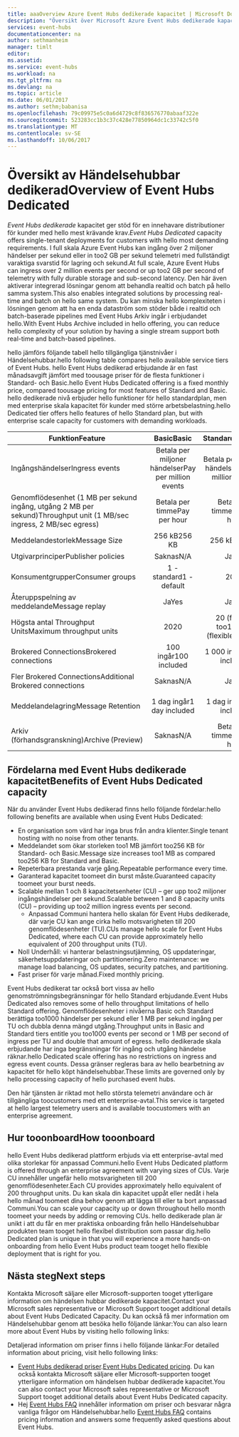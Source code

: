 ```yaml
---
title: aaaOverview Azure Event Hubs dedikerade kapacitet | Microsoft Docs
description: "Översikt över Microsoft Azure Event Hubs dedikerade kapacitet."
services: event-hubs
documentationcenter: na
author: sethmanheim
manager: timlt
editor: 
ms.assetid: 
ms.service: event-hubs
ms.workload: na
ms.tgt_pltfrm: na
ms.devlang: na
ms.topic: article
ms.date: 06/01/2017
ms.author: sethm;babanisa
ms.openlocfilehash: 79c09975e5c0a6d4729c8f836576770abaaf322e
ms.sourcegitcommit: 523283cc1b3c37c428e77850964dc1c33742c5f0
ms.translationtype: MT
ms.contentlocale: sv-SE
ms.lasthandoff: 10/06/2017
---
```

# <a name="overview-of-event-hubs-dedicated"></a><span data-ttu-id="02e6e-103">Översikt av Händelsehubbar dedikerad</span><span class="sxs-lookup"><span data-stu-id="02e6e-103">Overview of Event Hubs Dedicated</span></span>

<span data-ttu-id="02e6e-104">*Event Hubs dedikerade* kapacitet ger stöd för en innehavare distributioner för kunder med hello mest krävande krav.</span><span class="sxs-lookup"><span data-stu-id="02e6e-104">*Event Hubs Dedicated* capacity offers single-tenant deployments for customers with hello most demanding requirements.</span></span> <span data-ttu-id="02e6e-105">I full skala Azure Event Hubs kan ingång över 2 miljoner händelser per sekund eller in too2 GB per sekund telemetri med fullständigt varaktiga svarstid för lagring och sekund.</span><span class="sxs-lookup"><span data-stu-id="02e6e-105">At full scale, Azure Event Hubs can ingress over 2 million events per second or up too2 GB per second of telemetry with fully durable storage and sub-second latency.</span></span> <span data-ttu-id="02e6e-106">Den här även aktiverar integrerad lösningar genom att behandla realtid och batch på hello samma system.</span><span class="sxs-lookup"><span data-stu-id="02e6e-106">This also enables integrated solutions by processing real-time and batch on hello same system.</span></span> <span data-ttu-id="02e6e-107">Du kan minska hello komplexiteten i lösningen genom att ha en enda dataström som stöder både i realtid och batch-baserade pipelines med Event Hubs Arkiv ingår i erbjudandet hello.</span><span class="sxs-lookup"><span data-stu-id="02e6e-107">With Event Hubs Archive included in hello offering, you can reduce hello complexity of your solution by having a single stream support both real-time and batch-based pipelines.</span></span>

<span data-ttu-id="02e6e-108">hello jämförs följande tabell hello tillgängliga tjänstnivåer i Händelsehubbar.</span><span class="sxs-lookup"><span data-stu-id="02e6e-108">hello following table compares hello available service tiers of Event Hubs.</span></span> <span data-ttu-id="02e6e-109">hello Event Hubs dedikerad erbjudande är en fast månadsavgift jämfört med toousage priser för de flesta funktioner i Standard- och Basic.</span><span class="sxs-lookup"><span data-stu-id="02e6e-109">hello Event Hubs Dedicated offering is a fixed monthly price, compared toousage pricing for most features of Standard and Basic.</span></span> <span data-ttu-id="02e6e-110">hello dedikerade nivå erbjuder hello funktioner för hello standardplan, men med enterprise skala kapacitet för kunder med större arbetsbelastning.</span><span class="sxs-lookup"><span data-stu-id="02e6e-110">hello Dedicated tier offers hello features of hello Standard plan, but with enterprise scale capacity for customers with demanding workloads.</span></span> 

| <span data-ttu-id="02e6e-111">Funktion</span><span class="sxs-lookup"><span data-stu-id="02e6e-111">Feature</span></span> | <span data-ttu-id="02e6e-112">Basic</span><span class="sxs-lookup"><span data-stu-id="02e6e-112">Basic</span></span> | <span data-ttu-id="02e6e-113">Standard</span><span class="sxs-lookup"><span data-stu-id="02e6e-113">Standard</span></span> | <span data-ttu-id="02e6e-114">Dedikerad</span><span class="sxs-lookup"><span data-stu-id="02e6e-114">Dedicated</span></span> |
| --- |:---:|:---:|:---:|
| <span data-ttu-id="02e6e-115">Ingångshändelser</span><span class="sxs-lookup"><span data-stu-id="02e6e-115">Ingress events</span></span> | <span data-ttu-id="02e6e-116">Betala per miljoner händelser</span><span class="sxs-lookup"><span data-stu-id="02e6e-116">Pay per million events</span></span> | <span data-ttu-id="02e6e-117">Betala per miljoner händelser</span><span class="sxs-lookup"><span data-stu-id="02e6e-117">Pay per million events</span></span> | <span data-ttu-id="02e6e-118">Ingår</span><span class="sxs-lookup"><span data-stu-id="02e6e-118">Included</span></span> |
| <span data-ttu-id="02e6e-119">Genomflödesenhet (1 MB per sekund ingång, utgång 2 MB per sekund)</span><span class="sxs-lookup"><span data-stu-id="02e6e-119">Throughput unit (1 MB/sec ingress, 2 MB/sec egress)</span></span> | <span data-ttu-id="02e6e-120">Betala per timme</span><span class="sxs-lookup"><span data-stu-id="02e6e-120">Pay per hour</span></span> | <span data-ttu-id="02e6e-121">Betala per timme</span><span class="sxs-lookup"><span data-stu-id="02e6e-121">Pay per hour</span></span> | <span data-ttu-id="02e6e-122">Ingår</span><span class="sxs-lookup"><span data-stu-id="02e6e-122">Included</span></span> |
| <span data-ttu-id="02e6e-123">Meddelandestorlek</span><span class="sxs-lookup"><span data-stu-id="02e6e-123">Message Size</span></span> | <span data-ttu-id="02e6e-124">256 kB</span><span class="sxs-lookup"><span data-stu-id="02e6e-124">256 KB</span></span> | <span data-ttu-id="02e6e-125">256 kB</span><span class="sxs-lookup"><span data-stu-id="02e6e-125">256 KB</span></span> | <span data-ttu-id="02e6e-126">1 MB</span><span class="sxs-lookup"><span data-stu-id="02e6e-126">1 MB</span></span> |
| <span data-ttu-id="02e6e-127">Utgivarprinciper</span><span class="sxs-lookup"><span data-stu-id="02e6e-127">Publisher policies</span></span> | <span data-ttu-id="02e6e-128">Saknas</span><span class="sxs-lookup"><span data-stu-id="02e6e-128">N/A</span></span> | <span data-ttu-id="02e6e-129">Ja</span><span class="sxs-lookup"><span data-stu-id="02e6e-129">Yes</span></span> | <span data-ttu-id="02e6e-130">Ja</span><span class="sxs-lookup"><span data-stu-id="02e6e-130">Yes</span></span> |     
| <span data-ttu-id="02e6e-131">Konsumentgrupper</span><span class="sxs-lookup"><span data-stu-id="02e6e-131">Consumer groups</span></span> | <span data-ttu-id="02e6e-132">1 - standard</span><span class="sxs-lookup"><span data-stu-id="02e6e-132">1 - default</span></span> | <span data-ttu-id="02e6e-133">20</span><span class="sxs-lookup"><span data-stu-id="02e6e-133">20</span></span> | <span data-ttu-id="02e6e-134">20</span><span class="sxs-lookup"><span data-stu-id="02e6e-134">20</span></span> |
| <span data-ttu-id="02e6e-135">Återuppspelning av meddelande</span><span class="sxs-lookup"><span data-stu-id="02e6e-135">Message replay</span></span> | <span data-ttu-id="02e6e-136">Ja</span><span class="sxs-lookup"><span data-stu-id="02e6e-136">Yes</span></span> | <span data-ttu-id="02e6e-137">Ja</span><span class="sxs-lookup"><span data-stu-id="02e6e-137">Yes</span></span> | <span data-ttu-id="02e6e-138">Ja</span><span class="sxs-lookup"><span data-stu-id="02e6e-138">Yes</span></span> |
| <span data-ttu-id="02e6e-139">Högsta antal Throughput Units</span><span class="sxs-lookup"><span data-stu-id="02e6e-139">Maximum throughput units</span></span> | <span data-ttu-id="02e6e-140">20</span><span class="sxs-lookup"><span data-stu-id="02e6e-140">20</span></span> | <span data-ttu-id="02e6e-141">20 (flexibel too100)</span><span class="sxs-lookup"><span data-stu-id="02e6e-141">20 (flexible too100)</span></span>  | <span data-ttu-id="02e6e-142">1 kapacitetsenhet ≈ 200</span><span class="sxs-lookup"><span data-stu-id="02e6e-142">1 CU≈200</span></span> |
| <span data-ttu-id="02e6e-143">Brokered Connections</span><span class="sxs-lookup"><span data-stu-id="02e6e-143">Brokered connections</span></span> | <span data-ttu-id="02e6e-144">100 ingår</span><span class="sxs-lookup"><span data-stu-id="02e6e-144">100 included</span></span> | <span data-ttu-id="02e6e-145">1 000 ingår</span><span class="sxs-lookup"><span data-stu-id="02e6e-145">1,000 included</span></span> | <span data-ttu-id="02e6e-146">100 K ingår</span><span class="sxs-lookup"><span data-stu-id="02e6e-146">100 K included</span></span> |
| <span data-ttu-id="02e6e-147">Fler Brokered Connections</span><span class="sxs-lookup"><span data-stu-id="02e6e-147">Additional Brokered connections</span></span> | <span data-ttu-id="02e6e-148">Saknas</span><span class="sxs-lookup"><span data-stu-id="02e6e-148">N/A</span></span> | <span data-ttu-id="02e6e-149">Ja</span><span class="sxs-lookup"><span data-stu-id="02e6e-149">Yes</span></span> | <span data-ttu-id="02e6e-150">Ja</span><span class="sxs-lookup"><span data-stu-id="02e6e-150">Yes</span></span> |
| <span data-ttu-id="02e6e-151">Meddelandelagring</span><span class="sxs-lookup"><span data-stu-id="02e6e-151">Message Retention</span></span> | <span data-ttu-id="02e6e-152">1 dag ingår</span><span class="sxs-lookup"><span data-stu-id="02e6e-152">1 day included</span></span> | <span data-ttu-id="02e6e-153">1 dag ingår</span><span class="sxs-lookup"><span data-stu-id="02e6e-153">1 day included</span></span> | <span data-ttu-id="02e6e-154">Upp too7 dagar ingår</span><span class="sxs-lookup"><span data-stu-id="02e6e-154">Up too7 days included</span></span> |
| <span data-ttu-id="02e6e-155">Arkiv (förhandsgranskning)</span><span class="sxs-lookup"><span data-stu-id="02e6e-155">Archive (Preview)</span></span> | <span data-ttu-id="02e6e-156">Saknas</span><span class="sxs-lookup"><span data-stu-id="02e6e-156">N/A</span></span>   | <span data-ttu-id="02e6e-157">Betala per timme</span><span class="sxs-lookup"><span data-stu-id="02e6e-157">Pay per hour</span></span> | <span data-ttu-id="02e6e-158">Ingår</span><span class="sxs-lookup"><span data-stu-id="02e6e-158">Included</span></span> |

## <a name="benefits-of-event-hubs-dedicated-capacity"></a><span data-ttu-id="02e6e-159">Fördelarna med Event Hubs dedikerade kapacitet</span><span class="sxs-lookup"><span data-stu-id="02e6e-159">Benefits of Event Hubs Dedicated capacity</span></span>

<span data-ttu-id="02e6e-160">När du använder Event Hubs dedikerad finns hello följande fördelar:</span><span class="sxs-lookup"><span data-stu-id="02e6e-160">hello following benefits are available when using Event Hubs Dedicated:</span></span>

* <span data-ttu-id="02e6e-161">En organisation som värd har inga brus från andra klienter.</span><span class="sxs-lookup"><span data-stu-id="02e6e-161">Single tenant hosting with no noise from other tenants.</span></span>
* <span data-ttu-id="02e6e-162">Meddelandet som ökar storleken too1 MB jämfört too256 KB för Standard- och Basic.</span><span class="sxs-lookup"><span data-stu-id="02e6e-162">Message size increases too1 MB as compared too256 KB for Standard and Basic.</span></span>
* <span data-ttu-id="02e6e-163">Repeterbara prestanda varje gång.</span><span class="sxs-lookup"><span data-stu-id="02e6e-163">Repeatable performance every time.</span></span>
* <span data-ttu-id="02e6e-164">Garanterad kapacitet toomeet din burst måste.</span><span class="sxs-lookup"><span data-stu-id="02e6e-164">Guaranteed capacity toomeet your burst needs.</span></span>
* <span data-ttu-id="02e6e-165">Scalable mellan 1 och 8 kapacitetsenheter (CU) – ger upp too2 miljoner ingångshändelser per sekund.</span><span class="sxs-lookup"><span data-stu-id="02e6e-165">Scalable between 1 and 8 capacity units (CU) – providing up too2 million ingress events per second.</span></span>
  * <span data-ttu-id="02e6e-166">Anpassad Communi hantera hello skalan för Event Hubs dedikerade, där varje CU kan ange cirka hello motsvarigheten till 200 genomflödesenheter (TU).</span><span class="sxs-lookup"><span data-stu-id="02e6e-166">CUs manage hello scale for Event Hubs Dedicated, where each CU can provide approximately hello equivalent of 200 throughput units (TU).</span></span>
* <span data-ttu-id="02e6e-167">Noll Underhåll: vi hanterar belastningsutjämning, OS uppdateringar, säkerhetsuppdateringar och partitionering.</span><span class="sxs-lookup"><span data-stu-id="02e6e-167">Zero maintenance: we manage load balancing, OS updates, security patches, and partitioning.</span></span>
* <span data-ttu-id="02e6e-168">Fast priser för varje månad.</span><span class="sxs-lookup"><span data-stu-id="02e6e-168">Fixed monthly pricing.</span></span>

<span data-ttu-id="02e6e-169">Event Hubs dedikerat tar också bort vissa av hello genomströmningsbegränsningar för hello Standard erbjudande.</span><span class="sxs-lookup"><span data-stu-id="02e6e-169">Event Hubs Dedicated also removes some of hello throughput limitations of hello Standard offering.</span></span> <span data-ttu-id="02e6e-170">Genomflödesenheter i nivåerna Basic och Standard berättiga too1000 händelser per sekund eller 1 MB per sekund ingång per TU och dubbla denna mängd utgång.</span><span class="sxs-lookup"><span data-stu-id="02e6e-170">Throughput units in Basic and Standard tiers entitle you too1000 events per second or 1 MB per second of ingress per TU and double that amount of egress.</span></span> <span data-ttu-id="02e6e-171">hello dedikerade skala erbjudande har inga begränsningar för ingång och utgång händelse räknar.</span><span class="sxs-lookup"><span data-stu-id="02e6e-171">hello Dedicated scale offering has no restrictions on ingress and egress event counts.</span></span> <span data-ttu-id="02e6e-172">Dessa gränser regleras bara av hello bearbetning av kapacitet för hello köpt händelsehubbar.</span><span class="sxs-lookup"><span data-stu-id="02e6e-172">These limits are governed only by hello processing capacity of hello purchased event hubs.</span></span>

<span data-ttu-id="02e6e-173">Den här tjänsten är riktad mot hello största telemetri användare och är tillgängliga toocustomers med ett enterprise-avtal.</span><span class="sxs-lookup"><span data-stu-id="02e6e-173">This service is targeted at hello largest telemetry users and is available toocustomers with an enterprise agreement.</span></span>

## <a name="how-tooonboard"></a><span data-ttu-id="02e6e-174">Hur tooonboard</span><span class="sxs-lookup"><span data-stu-id="02e6e-174">How tooonboard</span></span>

<span data-ttu-id="02e6e-175">hello Event Hubs dedikerad plattform erbjuds via ett enterprise-avtal med olika storlekar för anpassad Communi.</span><span class="sxs-lookup"><span data-stu-id="02e6e-175">hello Event Hubs Dedicated platform is offered through an enterprise agreement with varying sizes of CUs.</span></span> <span data-ttu-id="02e6e-176">Varje CU innehåller ungefär hello motsvarigheten till 200 genomflödesenheter.</span><span class="sxs-lookup"><span data-stu-id="02e6e-176">Each CU provides approximately hello equivalent of 200 throughput units.</span></span> <span data-ttu-id="02e6e-177">Du kan skala din kapacitet uppåt eller nedåt i hela hello månad toomeet dina behov genom att lägga till eller ta bort anpassad Communi.</span><span class="sxs-lookup"><span data-stu-id="02e6e-177">You can scale your capacity up or down throughout hello month toomeet your needs by adding or removing CUs.</span></span> <span data-ttu-id="02e6e-178">hello dedikerade plan är unikt i att du får en mer praktiska onboarding från hello Händelsehubbar produkten team tooget hello flexibel distribution som passar dig.</span><span class="sxs-lookup"><span data-stu-id="02e6e-178">hello Dedicated plan is unique in that you will experience a more hands-on onboarding from hello Event Hubs product team tooget hello flexible deployment that is right for you.</span></span> 

## <a name="next-steps"></a><span data-ttu-id="02e6e-179">Nästa steg</span><span class="sxs-lookup"><span data-stu-id="02e6e-179">Next steps</span></span>
<span data-ttu-id="02e6e-180">Kontakta Microsoft säljare eller Microsoft-supporten tooget ytterligare information om händelsen hubbar dedikerade kapacitet.</span><span class="sxs-lookup"><span data-stu-id="02e6e-180">Contact your Microsoft sales representative or Microsoft Support tooget additional details about Event Hubs Dedicated Capacity.</span></span> <span data-ttu-id="02e6e-181">Du kan också få mer information om Händelsehubbar genom att besöka hello följande länkar:</span><span class="sxs-lookup"><span data-stu-id="02e6e-181">You can also learn more about Event Hubs by visiting hello following links:</span></span>

<span data-ttu-id="02e6e-182">Detaljerad information om priser finns i hello följande länkar:</span><span class="sxs-lookup"><span data-stu-id="02e6e-182">For detailed information about pricing, visit hello following links:</span></span>

- <span data-ttu-id="02e6e-183">[Event Hubs dedikerad priser](https://azure.microsoft.com/pricing/details/event-hubs/).</span><span class="sxs-lookup"><span data-stu-id="02e6e-183">[Event Hubs Dedicated pricing](https://azure.microsoft.com/pricing/details/event-hubs/).</span></span> <span data-ttu-id="02e6e-184">Du kan också kontakta Microsoft säljare eller Microsoft-supporten tooget ytterligare information om händelsen hubbar dedikerade kapacitet.</span><span class="sxs-lookup"><span data-stu-id="02e6e-184">You can also contact your Microsoft sales representative or Microsoft Support tooget additional details about Event Hubs Dedicated capacity.</span></span>
- <span data-ttu-id="02e6e-185">Hej [Event Hubs FAQ](event-hubs-faq.md) innehåller information om priser och besvarar några vanliga frågor om Händelsehubbar.</span><span class="sxs-lookup"><span data-stu-id="02e6e-185">hello [Event Hubs FAQ](event-hubs-faq.md) contains pricing information and answers some frequently asked questions about Event Hubs.</span></span> 
